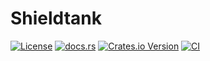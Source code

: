 # Shieldtank

[![License](https://img.shields.io/badge/license-MIT%2FApache-blue.svg)](https://github.com/stinkytoe/shieldtank/tree/main#license)
[![docs.rs](https://img.shields.io/docsrs/shieldtank)](https://docs.rs/shieldtank/latest/shieldtank/)
[![Crates.io Version](https://img.shields.io/crates/v/shieldtank)](https://crates.io/crates/shieldtank/)
[![CI](https://github.com/stinkytoe/shieldtank/workflows/CI/badge.svg)](https://github.com/stinkytoe/shieldtank/actions)
